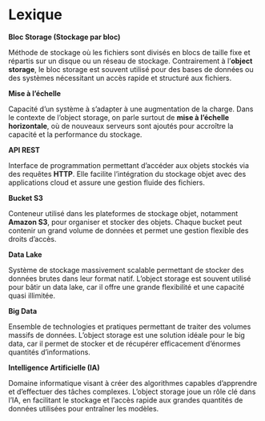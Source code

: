 # Lexique

**Bloc Storage (Stockage par bloc)**

Méthode de stockage où les fichiers sont divisés en blocs de taille fixe et répartis sur un disque ou un réseau de stockage. Contrairement à l’**object storage**, le bloc storage est souvent utilisé pour des bases de données ou des systèmes nécessitant un accès rapide et structuré aux fichiers.

**Mise à l’échelle**

Capacité d’un système à s’adapter à une augmentation de la charge. Dans le contexte de l’object storage, on parle surtout de **mise à l’échelle horizontale**, où de nouveaux serveurs sont ajoutés pour accroître la capacité et la performance du stockage.

**API REST**

Interface de programmation permettant d’accéder aux objets stockés via des requêtes **HTTP**. Elle facilite l’intégration du stockage objet avec des applications cloud et assure une gestion fluide des fichiers.

**Bucket S3**

Conteneur utilisé dans les plateformes de stockage objet, notamment **Amazon S3**, pour organiser et stocker des objets. Chaque bucket peut contenir un grand volume de données et permet une gestion flexible des droits d’accès.

**Data Lake**

Système de stockage massivement scalable permettant de stocker des données brutes dans leur format natif. L’object storage est souvent utilisé pour bâtir un data lake, car il offre une grande flexibilité et une capacité quasi illimitée.

**Big Data**

Ensemble de technologies et pratiques permettant de traiter des volumes massifs de données. L’object storage est une solution idéale pour le big data, car il permet de stocker et de récupérer efficacement d’énormes quantités d’informations.

**Intelligence Artificielle (IA)**

Domaine informatique visant à créer des algorithmes capables d’apprendre et d’effectuer des tâches complexes. L’object storage joue un rôle clé dans l’IA, en facilitant le stockage et l’accès rapide aux grandes quantités de données utilisées pour entraîner les modèles.
